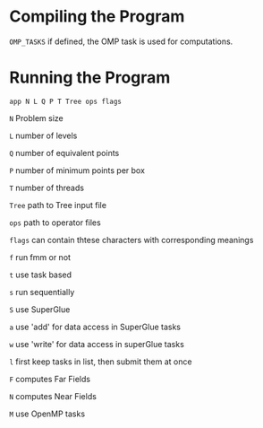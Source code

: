 # Compiling the Program

 `OMP_TASKS`	if defined, the OMP task is used for computations.


# Running the Program
```
app N L Q P T Tree ops flags 
```

 `N`    Problem size

 `L`    number of levels

 `Q`    number of equivalent points

 `P`    number of minimum points per box

 `T`    number of threads

 `Tree`  path to Tree input file

 `ops`   path to operator files

 `flags` can contain thtese characters with corresponding meanings

   `f`    run fmm or not

   `t`    use task based 

   `s`    run sequentially

   `S`    use SuperGlue

   `a`	   use 'add' for data access in SuperGlue tasks

   `w`    use 'write' for data access in superGlue tasks

   `l`    first keep tasks in list, then submit them at once

   `F`   computes Far Fields

   `N`   computes Near Fields 

   `M`   use OpenMP tasks

